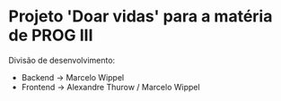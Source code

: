 # Projeto 'Doar vidas' para a matéria de PROG III
Divisão de desenvolvimento:
* Backend -> Marcelo Wippel
* Frontend -> Alexandre Thurow / Marcelo Wippel
